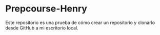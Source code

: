 # Prepcourse-Henry
Este repositorio es una prueba de cómo crear un repositorio y clonarlo desde GitHub a mi escritorio local.